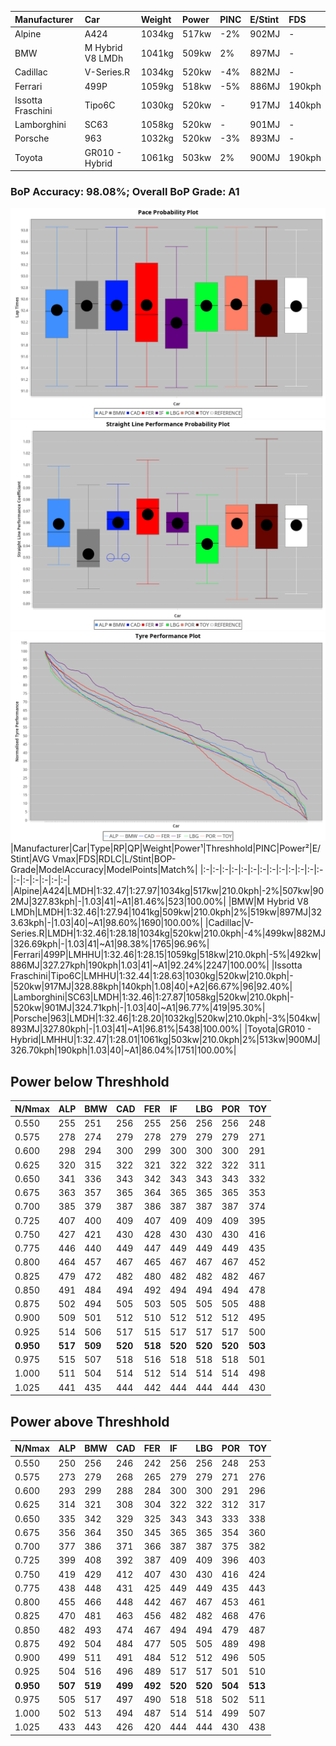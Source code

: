 |Manufacturer|Car|Weight|Power|PINC|E/Stint|FDS|
|:-|:-|:-|:-|:-|:-|:-|
|Alpine|A424|1034kg|517kw|-2%|902MJ|-|
|BMW|M Hybrid V8 LMDh|1041kg|509kw|2%|897MJ|-|
|Cadillac|V-Series.R|1034kg|520kw|-4%|882MJ|-|
|Ferrari|499P|1059kg|518kw|-5%|886MJ|190kph|
|Issotta Fraschini|Tipo6C|1030kg|520kw|-|917MJ|140kph|
|Lamborghini|SC63|1058kg|520kw|-|901MJ|-|
|Porsche|963|1032kg|520kw|-3%|893MJ|-|
|Toyota|GR010 - Hybrid|1061kg|503kw|2%|900MJ|190kph|

### BoP Accuracy: 98.08%; Overall BoP Grade: A1
![PACECHART](./IMG/AUTO.png)
![STRAIGHTLINEPERFORMANCECHART](./IMG/AUTO_sp.png)
![TYREPERFORMANCECHART](./IMG/AUTO_tw.png)
|Manufacturer|Car|Type|RP|QP|Weight|Power¹|Threshhold|PINC|Power²|E/Stint|AVG Vmax|FDS|RDLC|L/Stint|BOP-Grade|ModelAccuracy|ModelPoints|Match%|
|:-|:-|:-|:-|:-|:-|:-|:-|:-|:-|:-|:-|:-|:-|:-|:-|:-|:-|:-|
|Alpine|A424|LMDH|1:32.47|1:27.97|1034kg|517kw|210.0kph|-2%|507kw|902MJ|327.83kph|-|1.03|41|~A1|81.46%|523|100.00%|
|BMW|M Hybrid V8 LMDh|LMDH|1:32.46|1:27.94|1041kg|509kw|210.0kph|2%|519kw|897MJ|323.63kph|-|1.03|40|~A1|98.60%|1690|100.00%|
|Cadillac|V-Series.R|LMDH|1:32.46|1:28.18|1034kg|520kw|210.0kph|-4%|499kw|882MJ|326.69kph|-|1.03|41|~A1|98.38%|1765|96.96%|
|Ferrari|499P|LMHHU|1:32.46|1:28.15|1059kg|518kw|210.0kph|-5%|492kw|886MJ|327.27kph|190kph|1.03|41|~A1|92.24%|2247|100.00%|
|Issotta Fraschini|Tipo6C|LMHHU|1:32.44|1:28.63|1030kg|520kw|210.0kph|-|520kw|917MJ|328.88kph|140kph|1.08|40|+A2|66.67%|96|92.40%|
|Lamborghini|SC63|LMDH|1:32.46|1:27.87|1058kg|520kw|210.0kph|-|520kw|901MJ|324.71kph|-|1.03|40|~A1|96.77%|419|95.30%|
|Porsche|963|LMDH|1:32.46|1:28.20|1032kg|520kw|210.0kph|-3%|504kw|893MJ|327.80kph|-|1.03|41|~A1|96.81%|5438|100.00%|
|Toyota|GR010 - Hybrid|LMHHU|1:32.47|1:28.01|1061kg|503kw|210.0kph|2%|513kw|900MJ|326.70kph|190kph|1.03|40|~A1|86.04%|1751|100.00%|

## Power below Threshhold
|N/Nmax|ALP|BMW|CAD|FER|IF|LBG|POR|TOY|
|:-|:-|:-|:-|:-|:-|:-|:-|:-|
|0.550|255|251|256|255|256|256|256|248|
|0.575|278|274|279|278|279|279|279|271|
|0.600|298|294|300|299|300|300|300|291|
|0.625|320|315|322|321|322|322|322|311|
|0.650|341|336|343|342|343|343|343|332|
|0.675|363|357|365|364|365|365|365|353|
|0.700|385|379|387|386|387|387|387|374|
|0.725|407|400|409|407|409|409|409|395|
|0.750|427|421|430|428|430|430|430|416|
|0.775|446|440|449|447|449|449|449|435|
|0.800|464|457|467|465|467|467|467|452|
|0.825|479|472|482|480|482|482|482|467|
|0.850|491|484|494|492|494|494|494|478|
|0.875|502|494|505|503|505|505|505|488|
|0.900|509|501|512|510|512|512|512|495|
|0.925|514|506|517|515|517|517|517|500|
|**0.950**|**517**|**509**|**520**|**518**|**520**|**520**|**520**|**503**|
|0.975|515|507|518|516|518|518|518|501|
|1.000|511|504|514|512|514|514|514|498|
|1.025|441|435|444|442|444|444|444|430|

## Power above Threshhold
|N/Nmax|ALP|BMW|CAD|FER|IF|LBG|POR|TOY|
|:-|:-|:-|:-|:-|:-|:-|:-|:-|
|0.550|250|256|246|242|256|256|248|253|
|0.575|273|279|268|265|279|279|271|276|
|0.600|293|299|288|284|300|300|291|296|
|0.625|314|321|308|304|322|322|312|317|
|0.650|335|342|329|325|343|343|333|338|
|0.675|356|364|350|345|365|365|354|360|
|0.700|377|386|371|366|387|387|375|382|
|0.725|399|408|392|387|409|409|396|403|
|0.750|419|429|412|407|430|430|416|424|
|0.775|438|448|431|425|449|449|435|443|
|0.800|455|466|448|442|467|467|453|461|
|0.825|470|481|463|456|482|482|468|476|
|0.850|482|493|474|467|494|494|479|487|
|0.875|492|504|484|477|505|505|489|498|
|0.900|499|511|491|484|512|512|496|505|
|0.925|504|516|496|489|517|517|501|510|
|**0.950**|**507**|**519**|**499**|**492**|**520**|**520**|**504**|**513**|
|0.975|505|517|497|490|518|518|502|511|
|1.000|502|513|494|487|514|514|499|507|
|1.025|433|443|426|420|444|444|430|438|
